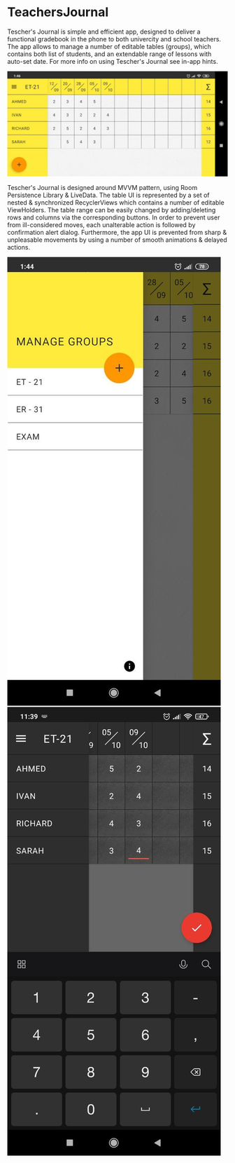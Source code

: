 # TeachersJournal
Tescher's Journal is simple and efficient app, designed to deliver a functional gradebook in the phone to both univercity and school teachers. 
The app allows to manage a number of editable tables (groups), which contains both list of students, and an extendable range of lessons with auto-set date. 
For more info on using Tescher's Journal see in-app hints.

![alt text](https://github.com/DrPlacid/TeachersJournal/blob/master/photo_2020-08-20_02-05-35.jpg?raw=true)



Tescher's Journal is designed around MVVM pattern, using Room Persistence Library & LiveData. 
The table UI is represented by a set of nested & synchronized RecyclerViews which contains a number of editable ViewHolders.
The table range can be easily changed by adding/deleting rows and columns via the corresponding buttons. 
In order to prevent user from ill-considered moves, each unalterable action is followed by confirmation alert dialog.
Furthermore, the app UI is prevented from sharp & unpleasable movements by using a number of smooth animations & delayed actions.

![alt text](https://github.com/DrPlacid/TeachersJournal/blob/master/photo_2020-08-20_02-05-22.jpg?raw=true)
![alt text](https://github.com/DrPlacid/TeachersJournal/blob/master/photo_night.jpg?raw=true)
